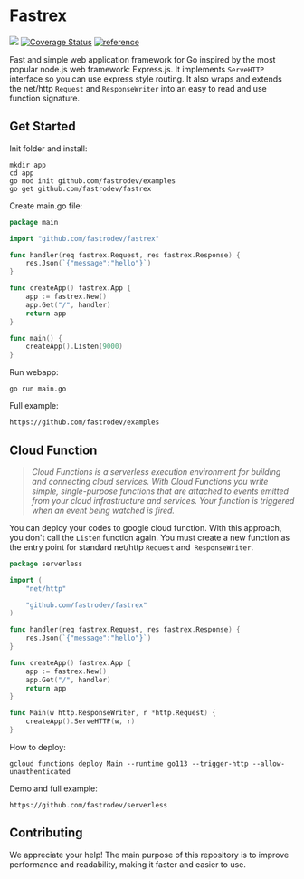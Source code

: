 # Fastrex
[![][build]](https://github.com/fastrodev/fastrex/actions/workflows/build.yml) [![Coverage Status][cov]](https://coveralls.io/github/fastrodev/fastrex?branch=main) [![][reference]](https://pkg.go.dev/github.com/fastrodev/fastrex?tab=doc)

Fast and simple web application framework for Go inspired by the most popular node.js web framework: Express.js. It implements `ServeHTTP` interface so you can use express style routing. It also wraps and extends the net/http `Request` and `ResponseWriter` into an easy to read and use function signature. 

## Get Started
Init folder and install:
```
mkdir app
cd app
go mod init github.com/fastrodev/examples
go get github.com/fastrodev/fastrex
```
Create main.go file:
```go
package main

import "github.com/fastrodev/fastrex"

func handler(req fastrex.Request, res fastrex.Response) {
    res.Json(`{"message":"hello"}`)
}

func createApp() fastrex.App {
    app := fastrex.New()
    app.Get("/", handler)
    return app
}

func main() {
    createApp().Listen(9000)
}

```

Run webapp:
```
go run main.go
```

Full example:
```
https://github.com/fastrodev/examples
```

## Cloud Function

> *Cloud Functions is a serverless execution environment for building and connecting cloud services. With Cloud Functions you write simple, single-purpose functions that are attached to events emitted from your cloud infrastructure and services. Your function is triggered when an event being watched is fired.*

You can deploy your codes to google cloud function. With this approach, you don't call the `Listen` function again. You must create a new function as the entry point for standard net/http `Request` and` ResponseWriter`.

```go
package serverless

import (
    "net/http"

    "github.com/fastrodev/fastrex"
)

func handler(req fastrex.Request, res fastrex.Response) {
    res.Json(`{"message":"hello"}`)
}

func createApp() fastrex.App {
    app := fastrex.New()
    app.Get("/", handler)
    return app
}

func Main(w http.ResponseWriter, r *http.Request) {
    createApp().ServeHTTP(w, r)
}

```
How to deploy:
```
gcloud functions deploy Main --runtime go113 --trigger-http --allow-unauthenticated
```
Demo and full example: 
```
https://github.com/fastrodev/serverless
```

## Contributing
We appreciate your help! The main purpose of this repository is to improve performance and readability, making it faster and easier to use.

[build]: https://github.com/fastrodev/fastrex/actions/workflows/build.yml/badge.svg
[reference]: https://img.shields.io/badge/go.dev-reference-007d9c?logo=go&logoColor=white "reference"
[cov]: https://coveralls.io/repos/github/fastrodev/fastrex/badge.svg?branch=main

